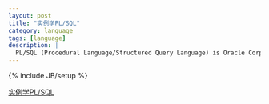 ```yaml
---
layout: post
title: "实例学PL/SQL"
category: language
tags: [language]
description: |
  PL/SQL (Procedural Language/Structured Query Language) is Oracle Corporation's procedural extension language for SQL and the Oracle relational database. 
---
```

{% include JB/setup %}

[实例学PL/SQL](http://liufei.name/language/pl_sql_note.html)

